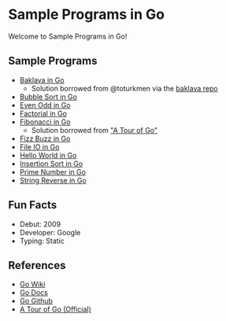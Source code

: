 # Sample Programs in Go

Welcome to Sample Programs in Go!

## Sample Programs

- [Baklava in Go][7]
  - Solution borrowed from @toturkmen via the [baklava repo][1]
- [Bubble Sort in Go][16]
- [Even Odd in Go][11]
- [Factorial in Go][12]
- [Fibonacci in Go][14]
  - Solution borrowed from ["A Tour of Go"][15]
- [Fizz Buzz in Go][3]
- [File IO in Go][17]
- [Hello World in Go][2]
- [Insertion Sort in Go][18]
- [Prime Number in Go][9]
- [String Reverse in Go][8]


## Fun Facts

- Debut: 2009
- Developer: Google
- Typing: Static

## References

- [Go Wiki][4]
- [Go Docs][5]
- [Go Github][6]
- [A Tour of Go (Official)][13]

[1]: https://github.com/toturkmen/baklava
[2]: https://therenegadecoder.com/code/hello-world-in-go/
[3]: https://github.com/TheRenegadeCoder/sample-programs/issues/347
[4]: https://en.wikipedia.org/wiki/Go_(programming_language)
[5]: https://golang.org/
[6]: https://github.com/golang/go
[7]: https://github.com/TheRenegadeCoder/sample-programs/issues/428
[8]: https://github.com/TheRenegadeCoder/sample-programs/issues/545
[9]: https://github.com/TheRenegadeCoder/sample-programs/issues/610
[11]: https://github.com/TheRenegadeCoder/sample-programs/issues/618
[12]: https://github.com/TheRenegadeCoder/sample-programs/issues/974
[13]: https://tour.golang.org/
[14]: https://github.com/TheRenegadeCoder/sample-programs/issues/977
[15]: https://tour.golang.org/concurrency/4
[16]: https://github.com/TheRenegadeCoder/sample-programs/issues/987
[17]: https://github.com/TheRenegadeCoder/sample-programs/issues/990
[18]: https://github.com/TheRenegadeCoder/sample-programs/issues/993
